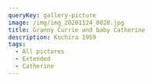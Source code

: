 ```yaml
---
queryKey: gallery-picture
image: /img/img_20201124_0020.jpg
title: Granny Currie and baby Catherine
description: Kochira 1959
tags:
  - All pictures
  - Extended
  - Catherine
---
```

